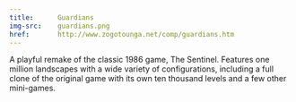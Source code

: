 ```yaml
---
title:      Guardians
img-src:    guardians.png
href:       http://www.zogotounga.net/comp/guardians.htm
---
```

A playful remake of the classic 1986 game, The Sentinel. Features one million landscapes with a wide variety of configurations, including a full clone of the original game with its own ten thousand levels and a few other mini-games.